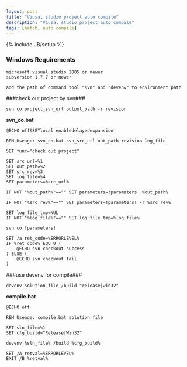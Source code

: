 ```yaml
---
layout: post
title: "Viusal studio project auto compile"
description: "Viusal studio project auto compile"
tags: [batch, auto compile]
---
```

{% include JB/setup %}


### Windows Requirements ###
	microsoft visual studio 2005 or newer
	subversion 1.7.7 or newer

	add the path of command tool "svn" and "devenv" to environment path

###check out project by svn###  

`svn co project_svn_url output_path -r revision`  

__svn_co.bat__  

	@ECHO off&SETlocal enabledelayedexpansion 

	REM Useage: svn_co.bat svn_src_url out_path revision log_file

	SET func="check out project"

	SET src_url=%1
	SET out_path=%2
	SET src_rev=%3
	SET log_file=%4
	SET parameters=%src_url%

	IF NOT "%out_path%"=="" SET parameters=!parameters! %out_path%

	IF NOT "%src_rev%"=="" SET parameters=!parameters! -r %src_rev%

	SET log_file_tmp=NUL
	IF NOT "%log_file%"=="" SET log_file_tmp=%log_file%

	svn co !parameters!

	SET /a ret_code=%ERRORLEVEL%
	IF %ret_code% EQU 0 (
		@ECHO svn checkout success
	) ELSE (
		@ECHO svn checkout fail
	)


###use devenv for compile###  

`devenv solution_file /build "release|win32"`  

__compile.bat__  

	@ECHO off

	REM Useage: compile.bat solution_file

	SET sln_file=%1
	SET cfg_build="Release|Win32"

	devenv %sln_file% /build %cfg_build%

	SET /A retval=%ERRORLEVEL%
	EXIT /B %retval%


